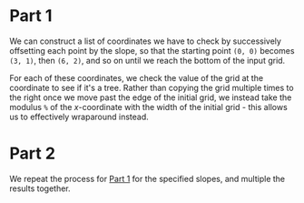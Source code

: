 # Part 1

We can construct a list of coordinates we have to check by successively
offsetting each point by the slope, so that the starting point `(0, 0)` becomes
`(3, 1)`, then `(6, 2)`, and so on until we reach the bottom of the input grid.

For each of these coordinates, we check the value of the grid at the coordinate
to see if it's a tree. Rather than copying the grid multiple times to the right
once we move past the edge of the initial grid, we instead take the modulus `%`
of the *x*-coordinate with the width of the initial grid - this allows us to
effectively wraparound instead.

# Part 2

We repeat the process for [Part 1](part-1) for the specified slopes, and
multiple the results together.
